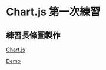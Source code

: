 # Chart.js 第一次練習

## 練習長條圖製作

[Chart.js](https://www.chartjs.org/docs/latest/)

[Demo](https://unbiased-battle.surge.sh/)
